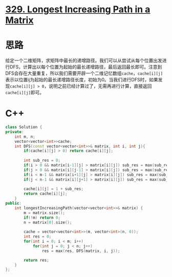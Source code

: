 # [329. Longest Increasing Path in a Matrix](https://leetcode.com/problems/longest-increasing-path-in-a-matrix/)

# 思路

给定一个二维矩阵，求矩阵中最长的递增路径。我们可以从尝试从每个位置出发进行DFS，计算出以每个位置为起始的最长递增路径，最后返回最长即可。注意到DFS会存在大量重复，所以我们需要开辟一个二维记忆数组`cache`，`cache[i][j]`表示以位置ij为起始的最长递增路径长度，初始为0。当我们进行DFS时，如果发现`cache[i][j] > 0`，说明之前已经计算过了，无需再进行计算，直接返回`cache[i][j]`即可。

# C++
``` C++
class Solution {
private:
    int m, n;
    vector<vector<int>>cache;
    int DFS(const vector<vector<int>>& matrix, int i, int j){
        if(cache[i][j] > 0) return cache[i][j];
        
        int sub_res = 0;
        if(i > 0 && matrix[i-1][j] > matrix[i][j]) sub_res = max(sub_res, DFS(matrix, i-1, j));
        if(j > 0 && matrix[i][j-1] > matrix[i][j]) sub_res = max(sub_res, DFS(matrix, i, j-1));
        if(i < m-1 && matrix[i+1][j] > matrix[i][j]) sub_res = max(sub_res, DFS(matrix, i+1, j));
        if(j < n-1 && matrix[i][j+1] > matrix[i][j]) sub_res = max(sub_res, DFS(matrix, i, j+1));
        
        cache[i][j] = 1 + sub_res;
        return cache[i][j];
    }
public:
    int longestIncreasingPath(vector<vector<int>>& matrix) {
        m = matrix.size();
        if(!m) return 0;
        n = matrix[0].size();
        
        cache = vector<vector<int>>(m, vector<int>(n, 0));
        int res = 0;
        for(int i = 0; i < m; i++)
            for(int j = 0; j < n; j++)
                res = max(res, DFS(matrix, i, j));

        return res;
    }
};
```